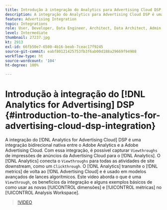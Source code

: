 ```yaml
---
title: Introdução à integração do Analytics para Advertising Cloud DSP
description: A integração do Analytics para Advertising Cloud DSP é uma integração bidirecional nativa entre o Adobe Analytics e a Adobe Advertising Cloud.
feature: Advertising Integration
topic: Integrations
role: User, Developer, Data Engineer, Architect, Data Architect, Admin, Leader
level: Intermediate
thumbnail: 27237.jpg
kt: 2913
exl-id: 66fb50e7-6500-4b16-beab-7ceac17f9245
source-git-commit: eabf80121425753fb3f6ab00d188a29669f94908
workflow-type: ht
source-wordcount: '104'
ht-degree: 100%

---
```


# Introdução à integração do [!DNL Analytics for Advertising] DSP {#introduction-to-the-analytics-for-advertising-cloud-dsp-integration}

A integração do [!DNL Analytics for Advertising Cloud] DSP é uma integração bidirecional nativa entre o Adobe Analytics e a Adobe Advertising Cloud. Com essa integração, é possível capturar `Viewthroughs` de impressões de anúncios da Advertising Cloud para o [!DNL Analytics]. O [!DNL Analytics] conecta o `Viewthroughs` para todas as atividades de site downstream, como um `Clickthrough`. O [!DNL Analytics] transmite o [!DNL metrics] de volta ao [!DNL Advertising Cloud] e é usado em modelos avançados de lances algorítmicos. Este vídeo aborda o que é uma `Viewthrough`, os benefícios da integração e alguns exemplos básicos de como usar as novas [!UICONTROL dimensões] e [!UICONTROL métricas] no [!UICONTROL Analysis Workspace].

>[!VIDEO](https://video.tv.adobe.com/v/27237/?quality=12&learn=on)
